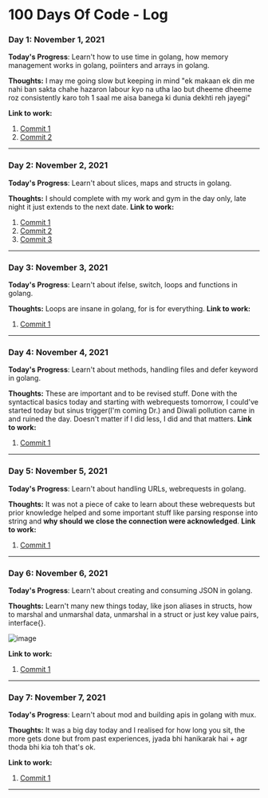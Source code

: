 # 100 Days Of Code - Log

### Day 1: November 1, 2021

**Today's Progress**: Learn't how to use time in golang, how memory management works in golang, poiinters and arrays in golang.

**Thoughts:** I may me going slow but keeping in mind "ek makaan ek din me nahi ban sakta chahe hazaron labour kyo na utha lao but dheeme dheeme roz consistently karo toh 1 saal me aisa banega ki dunia dekhti reh jayegi"

**Link to work:** 
1. [Commit 1](https://github.com/budhirajamadhav/learn-golang/commit/039182e03792416442cdd80fc5c6791390ef61e5)
2. [Commit 2](https://github.com/budhirajamadhav/learn-golang/commit/5dee1cd7187a88d664270c173ffad4be7acc419f)
<hr>

### Day 2: November 2, 2021

**Today's Progress**: Learn't about slices, maps and structs in golang.

**Thoughts:** I should complete with my work and gym in the day only, late night it just extends to the next date.
**Link to work:** 
1. [Commit 1](https://github.com/budhirajamadhav/learn-golang/commit/b0a581cf43fdd474a25fb65081eecb06db61831e)
2. [Commit 2](https://github.com/budhirajamadhav/learn-golang/commit/93559bed3f9ddfc423c7c0ae8febaac2763c5388)
3. [Commit 3](https://github.com/budhirajamadhav/learn-golang/commit/6e2d89947926fd4619dae6f106d3f02203ff365e)
<hr>


### Day 3: November 3, 2021

**Today's Progress**: Learn't about ifelse, switch, loops and functions in golang.

**Thoughts:** Loops are insane in golang, for is for everything.
**Link to work:** 
1. [Commit 1](https://github.com/budhirajamadhav/learn-golang/commit/b10b41f079e3ebf44e5814e3166870000ccdb965)
<hr>


### Day 4: November 4, 2021

**Today's Progress**: Learn't about methods, handling files and defer keyword in golang.

**Thoughts:** These are important and to be revised stuff. Done with the syntactical basics today and starting with webrequests tomorrow, I could've started today but sinus trigger(I'm coming Dr.) and Diwali pollution came in and ruined the day. Doesn't matter if I did less, I did and that matters.
**Link to work:** 
1. [Commit 1](https://github.com/budhirajamadhav/learn-golang/commit/db2c2ff1272455a2dc90aecfcd3ee12462ada654)
<hr>

### Day 5: November 5, 2021

**Today's Progress**: Learn't about handling URLs, webrequests in golang.

**Thoughts:** It was not a piece of cake to learn about these webrequests but prior knowledge helped and some important stuff like parsing response into string and **why should we close the connection were acknowledged**.
**Link to work:** 
1. [Commit 1](https://github.com/budhirajamadhav/learn-golang/commit/ecbfc2cb56210ad471460f439238d313b4f41889)
<hr>


### Day 6: November 6, 2021

**Today's Progress**: Learn't about creating and consuming JSON in golang.

**Thoughts:** Learn't many new things today, like json aliases in structs, how to marshal and unmarshal data, unmarshal in a struct or just key value pairs, interface{}.

![image](https://user-images.githubusercontent.com/73742540/140626936-a562017e-8fe3-44bf-be2b-5d55d5fce738.png)

**Link to work:** 
1. [Commit 1](https://github.com/budhirajamadhav/learn-golang/commit/a9e3e4494d46cd9436083767d900229923ceba51)
<hr>


### Day 7: November 7, 2021

**Today's Progress**: Learn't about mod and building apis in golang with mux.

**Thoughts:** It was a big day today and I realised for how long you sit, the more gets done but from past experiences, jyada bhi hanikarak hai + agr thoda bhi kia toh that's ok.

**Link to work:** 
1. [Commit 1](https://github.com/budhirajamadhav/learn-golang/commit/abe15e461a367e9e44b22c58ba21a32bea32d396)
<hr>



